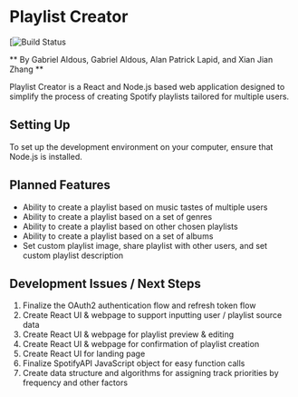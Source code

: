# Playlist Creator

[![Build Status]()

** By Gabriel Aldous, Gabriel Aldous, Alan Patrick Lapid, and Xian Jian Zhang **

Playlist Creator is a React and Node.js based web application designed to
simplify the process of creating Spotify playlists tailored for multiple 
users. 

## Setting Up 

To set up the development environment on your computer, ensure that Node.js is installed. 

## Planned Features

- Ability to create a playlist based on music tastes of multiple users
- Ability to create a playlist based on a set of genres
- Ability to create a playlist based on other chosen playlists
- Ability to create a playlist based on a set of albums
- Set custom playlist image, share playlist with other users, and set custom playlist description

## Development Issues / Next Steps

1. Finalize the OAuth2 authentication flow and refresh token flow
2. Create React UI & webpage to support inputting user / playlist source data
3. Create React UI & webpage for playlist preview & editing
4. Create React UI & webpage for confirmation of playlist creation
5. Create React UI for landing page
6. Finalize SpotifyAPI JavaScript object for easy function calls
7. Create data structure and algorithms for assigning track priorities by frequency and other factors
